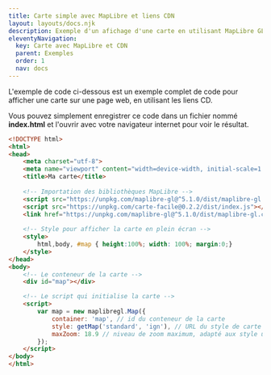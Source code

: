 ```yaml
---
title: Carte simple avec MapLibre et liens CDN
layout: layouts/docs.njk
description: Exemple d'un afichage d'une carte en utilisant MapLibre GL JS et Carte facile, avec les liens CDN.
eleventyNavigation:
  key: Carte avec MapLibre et CDN
  parent: Exemples
  order: 1
  nav: docs
---
```


L'exemple de code ci-dessous est un exemple complet de code pour afficher une carte sur une page web, en utilisant les liens CD.

Vous pouvez simplement enregistrer ce code dans un fichier nommé **index.html** et l'ouvrir avec votre navigateur internet pour voir le résultat.

```html
<!DOCTYPE html>
<html>
<head>
    <meta charset="utf-8">
    <meta name="viewport" content="width=device-width, initial-scale=1.0">
    <title>Ma carte</title>
    
    <!-- Importation des bibliothèques MapLibre -->
    <script src="https://unpkg.com/maplibre-gl@^5.1.0/dist/maplibre-gl.js"></script>
    <script src="https://unpkg.com/carte-facile@0.2.2/dist/index.js"></script>
    <link href="https://unpkg.com/maplibre-gl@^5.1.0/dist/maplibre-gl.css" rel="stylesheet" />
    
    <!-- Style pour afficher la carte en plein écran -->
    <style>
        html,body, #map { height:100%; width: 100%; margin:0;}
    </style>
</head>
<body>
    <!-- Le conteneur de la carte -->
    <div id="map"></div>

    <!-- Le script qui initialise la carte -->
    <script>
        var map = new maplibregl.Map({
            container: 'map', // id du conteneur de la carte
            style: getMap('standard', 'ign'), // URL du style de carte
            maxZoom: 18.9 // niveau de zoom maximum, adapté aux style utilisant les données IGN
        });
    </script>
</body>
</html>
```